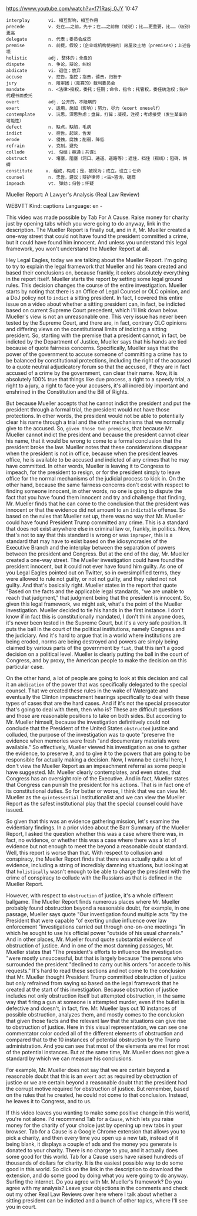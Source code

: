 https://www.youtube.com/watch?v=f71Rasj_0JY
10:47
```
interplay       vi. 相互影响，相互作用
precede         v. 处在……之前，先于；在……之前做（或说）；比……更重要，比……（级别）更高  
delegate        n. 代表；委员会成员
premise         n. 前提，假设；（企业或机构使用的）房屋及土地（premises）；上述各项
holistic        adj. 整体的；全盘的
dispute         n. 争论，辩论，纠纷  
abdicate        vi. 退位；放弃
accuse          v. 控告，指控；指责，谴责，归咎于
jury            n. 陪审团；（竞赛的）裁判委员会
mandate         n. <法律>授权，委托；任期；命令，指令；托管权，委任统治权；账户代理书面委托
overt           adj. 公开的，不隐瞒的
exert           v. 运用，施加（影响）；努力，尽力（exert oneself）  
contemplate     v. 沉思，深思熟虑；盘算，打算；凝视，注视；考虑接受（发生某事的可能性）
defect          n. 缺点，缺陷，毛病
indict          v. 控告，起诉，告发
erode           v. 侵蚀，腐蚀；削弱，降低
refrain         v. 克制，避免  
collude         vi. 勾结；串通；共谋i
obstruct        v. 堵塞，阻塞（洞口、通道、道路等）；遮住，挡住（视线）；阻碍，妨碍
constitute     v. 组成，构成；是，被视为；成立，设立；任命  
counsel         n. 忠告，建议；辩护律师；<古>咨询，磋商
impeach         vt. 弹劾；归咎；怀疑 
```

Mueller Report: A Lawyer's Analysis (Real Law Review)

WEBVTT Kind: captions Language: en - 

This video was made possible by Tab For A Cause. Raise money for charity just by opening tabs which you were going to do anyway, link in the description. The Mueller Report is finally out, and in it, Mr. Mueller created a one-way street that could not have found the president committed a crime, but it could have found him innocent. And unless you understand this legal framework, you won't understand the Mueller Report at all. 

Hey Legal Eagles, today we are talking about the Mueller Report. I'm going to try to explain the legal framework that Mueller and his team created and based their conclusions on, because frankly, it colors absolutely everything in the report itself. Mueller starts the report by setting some legal ground rules. This decision changes the course of the entire investigation. Mueller starts by noting that there is an Office of Legal Counsel or OLC opinion, and a DoJ policy not to `indict` a sitting president. In fact, I covered this entire issue on a video about whether a sitting president can, in fact, be indicted based on current Supreme Court precedent, which I'll link down below. Mueller's view is not an unreasonable one. This very issue has never been tested by the Supreme Court, and there are, in fact, contrary OLC opinions and differing views on the constitutional limits of indicting a sitting president. So, starting with the premise that a president cannot, in fact, be indicted by the Department of Justice, Mueller says that his hands are tied because of quote fairness concerns. Specifically, Mueller says that the power of the government to accuse someone of committing a crime has to be balanced by constitutional protections, including the right of the accused to a quote neutral adjudicatory forum so that the accused, if they are in fact accused of a crime by the government, can clear their name. Now, it is absolutely 100% true that things like due process, a right to a speedy trial, a right to a jury, a right to face your accusers, it's all incredibly important and enshrined in the Constitution and the Bill of Rights. 

But because Mueller accepts that he cannot indict the president and put the president through a formal trial, the president would not have those protections. In other words, the president would not be able to potentially clear his name through a trial and the other mechanisms that we normally give to the accused. So, `given those two premises`, that because Mr. Mueller cannot indict the president and because the president cannot clear his name, that it would be wrong to come to a formal conclusion that the president broke the law. Mueller notes that these considerations disappear when the president is not in office, because when the president leaves office, he is available to be accused and indicted of any crimes that he may have committed. In other words, Mueller is leaving it to Congress to impeach, for the president to resign, or for the president simply to leave office for the normal mechanisms of the judicial process to kick in. On the other hand, because the same fairness concerns don't exist with respect to finding someone innocent, in other words, no one is going to dispute the fact that you have found them innocent and try and challenge that finding, Mr. Mueller finds that he can come to the conclusion that the president was innocent or that the evidence did not amount to an `indictable` offense. So based on the rules that Mueller set up, there was no way that Mr. Mueller could have found President Trump committed any crime. This is a standard that does not exist anywhere else in criminal law or, frankly, in politics. Now, that's not to say that this standard is wrong or was `improper`, this is a standard that may have to exist based on the idiosyncrasies of the Executive Branch and the interplay between the separation of powers between the president and Congress. But at the end of the day, Mr. Mueller created a one-way street. The Mueller investigation could have found the president innocent, but it could not ever have found him guilty. As one of you Legal Eagles pointed out on Twitter, so in oversimplified terms, they were allowed to rule not guilty, or not not guilty, and they ruled not not guilty. And that's basically right. Mueller states in the report that quote "Based on the facts and the applicable legal standards, "we are unable to reach that judgment," that judgment being that the president is innocent. So, given this legal framework, we might ask, what's the point of the Mueller investigation. Mueller decided to tie his hands in the first instance. I don't know if in fact this is constitutionally mandated, I don't think anyone does, it's never been tested in the Supreme Court, but it's a very safe position. It puts the ball in the court of the political institutions, namely Congress and the judiciary. And it's hard to argue that in a world where institutions are being eroded, norms are being destroyed and powers are simply being claimed by various parts of the government by `fiat`, that this isn't a good decision on a political level. Mueller is clearly putting the ball in the court of Congress, and by proxy, the American people to make the decision on this particular case. 

On the other hand, a lot of people are going to look at this decision and call it an `abdication` of the power that was specifically delegated to the special counsel. That we created these rules in the wake of Watergate and eventually the Clinton impeachment hearings specifically to deal with these types of cases that are the hard cases. And if it's not the special prosecutor that's going to deal with them, then who is? These are difficult questions and those are reasonable positions to take on both sides. But according to Mr. Mueller himself, because the investigation definitively could not conclude that the President of the United States `obstructed` justice and colluded, the purpose of the investigation was to quote "preserve the evidence when memories were fresh "and documentary materials were available." So effectively, Mueller viewed his investigation as one to gather the evidence, to preserve it, and to give it to the powers that are going to be responsible for actually making a decision. Now, I wanna be careful here, I don't view the Mueller Report as an impeachment referral as some people have suggested. Mr. Mueller clearly contemplates, and even states, that Congress has an oversight role of the Executive. And in fact, Mueller states that Congress can punish the president for his actions. That is in fact one of its constitutional duties. So for better or worse, I think that we can view Mr. Mueller as the `quintessential` institutionalist and we can view the Mueller Report as the safest institutional play that the special counsel could have issued. 

So given that this was an evidence gathering mission, let's examine the evidentiary findings. In a prior video about the Barr Summary of the Mueller Report, I asked the question whether this was a case where there was, in fact, no evidence, or whether this was a case where there was a lot of evidence but not enough to meet the beyond a reasonable doubt standard. Well, this report is worse than that. With respect to collusion and conspiracy, the Mueller Report finds that there was actually quite a lot of evidence, including a string of incredibly damning situations, but looking at that `holistically` wasn't enough to be able to charge the president with the crime of conspiracy to collude with the Russians as that is defined in the Mueller Report. 

However, with respect to `obstruction` of justice, it's a whole different ballgame. The Mueller Report finds numerous places where Mr. Mueller probably found obstruction beyond a reasonable doubt, for example, in one passage, Mueller says quote "Our investigation found multiple acts "by the President that were capable "of exerting undue influence over law enforcement "investigations carried out through one-on-one meetings "in which he sought to use his official power "outside of his usual channels." And in other places, Mr. Mueller found quote substantial evidence of obstruction of justice. And in one of the most damning passages, Mr. Mueller states that "The president's efforts to influence the investigation "were mostly unsuccessful, but that is largely because "the persons who surrounded the president "declined to carry out his orders "or accede to his requests." It's hard to read these sections and not come to the conclusion that Mr. Mueller thought President Trump committed obstruction of justice but only refrained from saying so based on the legal framework that he created at the start of this investigation. Because obstruction of justice includes not only obstruction itself but attempted obstruction, in the same way that firing a gun at someone is attempted murder, even if the bullet is defective and doesn't, in fact, fire. Mr. Mueller lays out 10 instances of possible obstruction, analyzes them, and mostly comes to the conclusion that given those facts and the relevant law that the situations can give rise to obstruction of justice. Here in this visual representation, we can see one commentator color coded all of the different elements of obstruction and compared that to the 10 instances of potential obstruction by the Trump administration. And you can see that most of the elements are met for most of the potential instances. But at the same time, Mr. Mueller does not give a standard by which we can measure his conclusions. 

For example, Mr. Mueller does not say that we are certain beyond a reasonable doubt that this is an `overt` act as required by obstruction of justice or we are certain beyond a reasonable doubt that the president had the corrupt motive required for obstruction of justice. But remember, based on the rules that he created, he could not come to that conclusion. Instead, he leaves it to Congress, and to us. 

If this video leaves you wanting to make some positive change in this world, you're not alone. I'd recommend Tab for a `Cause`, which lets you raise money for the charity of your choice just by opening up new tabs in your browser. Tab for a Cause is a Google Chrome extension that allows you to pick a charity, and then every time you open up a new tab, instead of it being blank, it displays a couple of ads and the money you generate is donated to your charity. There is no charge to you, and it actually does some good for this world. Tab for a Cause users have raised hundreds of thousands of dollars for charity. It is the easiest possible way to do some good in this world. So click on the link in the description to download the extension, and do some good by doing what you were going to do anyway. Surfing the internet. Do you agree with Mr. Mueller's framework? Do you agree with my analysis? Leave your objections in the comments and check out my other Real Law Reviews over here where I talk about whether a sitting president can be indicted and a bunch of other topics, where I'll see you in court. 